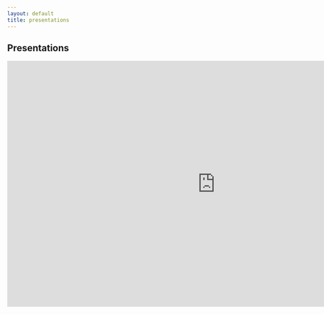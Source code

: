 ```yaml
---
layout: default
title: presentations
---
```


## Presentations

<iframe src="https://docs.google.com/presentation/d/1kLN9k8hSOBLhJgwrEUDNNf_A-dVHyPj2yOFhQjSFtCw/embed?start=false&loop=false&delayms=3000" frameborder="0" width="960" height="569" allowfullscreen="true" mozallowfullscreen="true" webkitallowfullscreen="true"></iframe>
